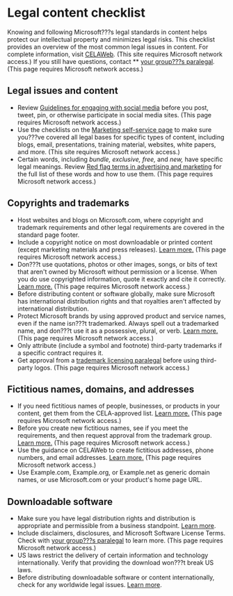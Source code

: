 # Legal content checklist

Knowing
and following Microsoft???s legal standards in content helps protect
our intellectual property and minimizes legal risks. This checklist
provides an overview of the most common legal issues in content. For complete information, visit [](https://microsoft.sharepoint.com/sites/lcaweb/home)[](https://microsoft.sharepoint.com/sites/lcaweb/home)[CELAWeb](https://microsoft.sharepoint.com/sites/lcaweb/home)*.* (This site requires Microsoft network access.) If you still have questions, contact ** [your group???s paralegal](https://microsoft.sharepoint.com/sites/lcaweb/Pages/Applications/LegalContact.aspx)*.* (This page requires Microsoft network access.)

## Legal issues and content

  - Review [Guidelines for engaging with social media](https://microsoft.sharepoint.com/sites/LCAWeb/Home/Marketing/Social-Media/Social-Media-Guidelines) before you post, tweet, pin, or otherwise participate in social media sites. (This page requires Microsoft network access.)
  - Use the checklists on the [Marketing self-service page](https://microsoft.sharepoint.com/sites/lcaweb/Home/Marketing/Checklists)
    to make sure you???ve covered all legal bases for specific types of
    content, including blogs, email, presentations, training
    material, websites, white papers, and more. (This site requires Microsoft network access.)
  - Certain words, including *bundle, exclusive, free,* and *new,* have specific legal meanings. Review [Red flag terms in advertising and marketing](https://microsoft.sharepoint.com/sites/lcaweb/Home/Marketing/Marketing-and-Advertising-Content/Red-Flag-Terms) for the full list of these words and how to use them. (This page requires Microsoft network access.)

## Copyrights and trademarks 

  - Host websites
    and blogs on Microsoft.com, where copyright and trademark
    requirements and other legal requirements are covered in the
    standard page footer. 
  - Include a copyright notice on most downloadable or printed content (except marketing materials and press releases). [Learn more.](https://microsoft.sharepoint.com/sites/lcaweb/Home/Copyrights-Trademarks-and-Patents/Copyrights/Legal-Notices) (This page requires Microsoft network access.)
  - Don???t
    use quotations, photos or other images, songs, or bits of text
    that aren't owned by Microsoft without permission or a
    license. When you do use copyrighted information, quote it exactly
    and cite it correctly. [Learn more.](https://microsoft.sharepoint.com/sites/lcaweb/Home/Marketing/Marketing-and-Advertising-Content/Photos-and-Other-Media) (This page requires Microsoft network access.)
  - Before distributing
    content or software globally, make sure Microsoft
    has international distribution rights and that royalties aren't
    affected by international distribution. 
  - Protect Microsoft
    brands by using approved product and service names, even if the
    name isn???t trademarked. Always spell out a trademarked name, and
    don???t use it as a possessive, plural, or verb. [Learn more.](https://microsoft.sharepoint.com/sites/lcaweb/home/copyrights-trademarks-and-patents/trademarks/trademark-list-and-usage) (This page requires Microsoft network access.)
  - Only attribute (include a symbol and footnote) third-party trademarks if a specific contract requires it. 
  - Get approval from a [trademark licensing paralegal](https://microsoft.sharepoint.com/sites/LCAWeb/Home/Copyrights-Trademarks-and-Patents/Trademarks/Contacts) before using third-party logos. (This page requires Microsoft network access.)

## Fictitious names, domains, and addresses

  - If you
    need fictitious names of people, businesses, or products in
    your content, get them from the CELA-approved list. [Learn more.](https://microsoft.sharepoint.com/sites/LCAWeb/Home/Copyrights-Trademarks-and-Patents/Trademarks/Fictitious-Names) (This page requires Microsoft network access.)
  - Before you
    create new fictitious names, see if you meet the requirements, and
    then request approval from the trademark group. [Learn more.](https://microsoft.sharepoint.com/sites/LCAWeb/Home/Copyrights-Trademarks-and-Patents/Trademarks/Fictitious-Names) (This page requires Microsoft network access.)
  - Use the guidance on CELAWeb to create fictitious addresses, phone numbers, and email addresses. [Learn more.](https://microsoft.sharepoint.com/sites/LCAWeb/Home/Copyrights-Trademarks-and-Patents/Trademarks/Fictitious-Names) (This page requires Microsoft network access.)
  - Use Example.com, Example.org,
    or Example.net as generic domain names, or use Microsoft.com or
    your product's home page URL.

## Downloadable software 

  - Make sure
    you have legal distribution rights and distribution is appropriate
    and permissible from a business standpoint. [Learn more](/style-guide/legal-content/downloadable-software).
  - Include disclaimers, disclosures, and Microsoft Software License Terms. Check with [your group???s paralegal](https://microsoft.sharepoint.com/sites/lcaweb/Pages/Applications/LegalContact.aspx) to learn more. (This page requires Microsoft network access.)
  - US
    laws restrict the delivery of certain information and technology
    internationally. Verify that providing the download won???t
    break US laws.
  - Before distributing downloadable software or content internationally, check for any worldwide legal issues. [Learn more](/style-guide/global-communications/legal-considerations).
